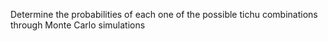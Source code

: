 Determine the probabilities of each one of the possible tichu combinations through Monte Carlo simulations